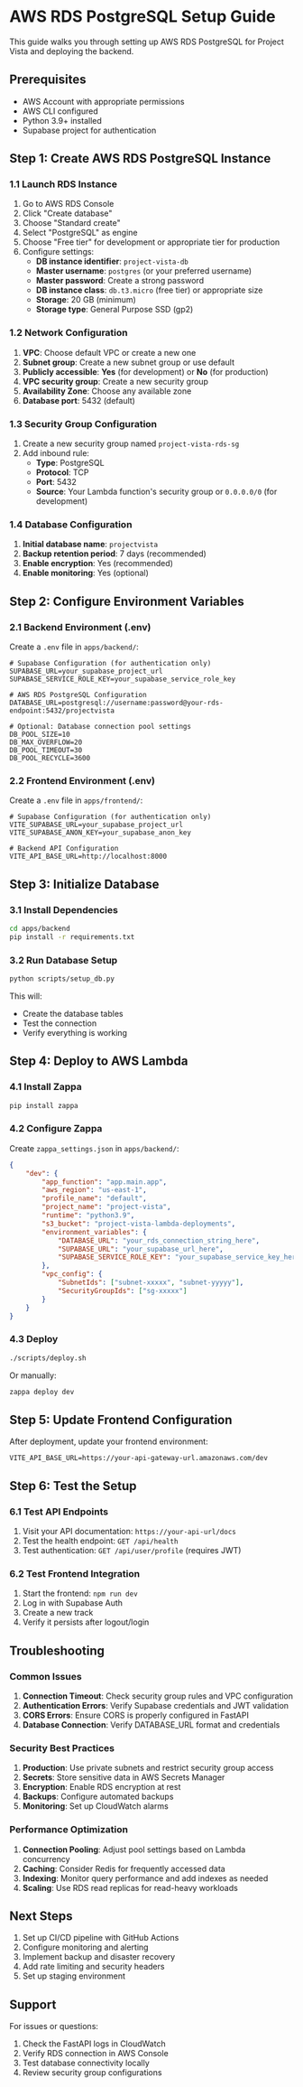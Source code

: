 # AWS RDS PostgreSQL Setup Guide

This guide walks you through setting up AWS RDS PostgreSQL for Project Vista and deploying the backend.

## Prerequisites

- AWS Account with appropriate permissions
- AWS CLI configured
- Python 3.9+ installed
- Supabase project for authentication

## Step 1: Create AWS RDS PostgreSQL Instance

### 1.1 Launch RDS Instance

1. Go to AWS RDS Console
2. Click "Create database"
3. Choose "Standard create"
4. Select "PostgreSQL" as engine
5. Choose "Free tier" for development or appropriate tier for production
6. Configure settings:
   - **DB instance identifier**: `project-vista-db`
   - **Master username**: `postgres` (or your preferred username)
   - **Master password**: Create a strong password
   - **DB instance class**: `db.t3.micro` (free tier) or appropriate size
   - **Storage**: 20 GB (minimum)
   - **Storage type**: General Purpose SSD (gp2)

### 1.2 Network Configuration

1. **VPC**: Choose default VPC or create a new one
2. **Subnet group**: Create a new subnet group or use default
3. **Publicly accessible**: **Yes** (for development) or **No** (for production)
4. **VPC security group**: Create a new security group
5. **Availability Zone**: Choose any available zone
6. **Database port**: 5432 (default)

### 1.3 Security Group Configuration

1. Create a new security group named `project-vista-rds-sg`
2. Add inbound rule:
   - **Type**: PostgreSQL
   - **Protocol**: TCP
   - **Port**: 5432
   - **Source**: Your Lambda function's security group or `0.0.0.0/0` (for development)

### 1.4 Database Configuration

1. **Initial database name**: `projectvista`
2. **Backup retention period**: 7 days (recommended)
3. **Enable encryption**: Yes (recommended)
4. **Enable monitoring**: Yes (optional)

## Step 2: Configure Environment Variables

### 2.1 Backend Environment (.env)

Create a `.env` file in `apps/backend/`:

```env
# Supabase Configuration (for authentication only)
SUPABASE_URL=your_supabase_project_url
SUPABASE_SERVICE_ROLE_KEY=your_supabase_service_role_key

# AWS RDS PostgreSQL Configuration
DATABASE_URL=postgresql://username:password@your-rds-endpoint:5432/projectvista

# Optional: Database connection pool settings
DB_POOL_SIZE=10
DB_MAX_OVERFLOW=20
DB_POOL_TIMEOUT=30
DB_POOL_RECYCLE=3600
```

### 2.2 Frontend Environment (.env)

Create a `.env` file in `apps/frontend/`:

```env
# Supabase Configuration (for authentication only)
VITE_SUPABASE_URL=your_supabase_project_url
VITE_SUPABASE_ANON_KEY=your_supabase_anon_key

# Backend API Configuration
VITE_API_BASE_URL=http://localhost:8000
```

## Step 3: Initialize Database

### 3.1 Install Dependencies

```bash
cd apps/backend
pip install -r requirements.txt
```

### 3.2 Run Database Setup

```bash
python scripts/setup_db.py
```

This will:
- Create the database tables
- Test the connection
- Verify everything is working

## Step 4: Deploy to AWS Lambda

### 4.1 Install Zappa

```bash
pip install zappa
```

### 4.2 Configure Zappa

Create `zappa_settings.json` in `apps/backend/`:

```json
{
    "dev": {
        "app_function": "app.main.app",
        "aws_region": "us-east-1",
        "profile_name": "default",
        "project_name": "project-vista",
        "runtime": "python3.9",
        "s3_bucket": "project-vista-lambda-deployments",
        "environment_variables": {
            "DATABASE_URL": "your_rds_connection_string_here",
            "SUPABASE_URL": "your_supabase_url_here",
            "SUPABASE_SERVICE_ROLE_KEY": "your_supabase_service_key_here"
        },
        "vpc_config": {
            "SubnetIds": ["subnet-xxxxx", "subnet-yyyyy"],
            "SecurityGroupIds": ["sg-xxxxx"]
        }
    }
}
```

### 4.3 Deploy

```bash
./scripts/deploy.sh
```

Or manually:

```bash
zappa deploy dev
```

## Step 5: Update Frontend Configuration

After deployment, update your frontend environment:

```env
VITE_API_BASE_URL=https://your-api-gateway-url.amazonaws.com/dev
```

## Step 6: Test the Setup

### 6.1 Test API Endpoints

1. Visit your API documentation: `https://your-api-url/docs`
2. Test the health endpoint: `GET /api/health`
3. Test authentication: `GET /api/user/profile` (requires JWT)

### 6.2 Test Frontend Integration

1. Start the frontend: `npm run dev`
2. Log in with Supabase Auth
3. Create a new track
4. Verify it persists after logout/login

## Troubleshooting

### Common Issues

1. **Connection Timeout**: Check security group rules and VPC configuration
2. **Authentication Errors**: Verify Supabase credentials and JWT validation
3. **CORS Errors**: Ensure CORS is properly configured in FastAPI
4. **Database Connection**: Verify DATABASE_URL format and credentials

### Security Best Practices

1. **Production**: Use private subnets and restrict security group access
2. **Secrets**: Store sensitive data in AWS Secrets Manager
3. **Encryption**: Enable RDS encryption at rest
4. **Backups**: Configure automated backups
5. **Monitoring**: Set up CloudWatch alarms

### Performance Optimization

1. **Connection Pooling**: Adjust pool settings based on Lambda concurrency
2. **Caching**: Consider Redis for frequently accessed data
3. **Indexing**: Monitor query performance and add indexes as needed
4. **Scaling**: Use RDS read replicas for read-heavy workloads

## Next Steps

1. Set up CI/CD pipeline with GitHub Actions
2. Configure monitoring and alerting
3. Implement backup and disaster recovery
4. Add rate limiting and security headers
5. Set up staging environment

## Support

For issues or questions:
1. Check the FastAPI logs in CloudWatch
2. Verify RDS connection in AWS Console
3. Test database connectivity locally
4. Review security group configurations
